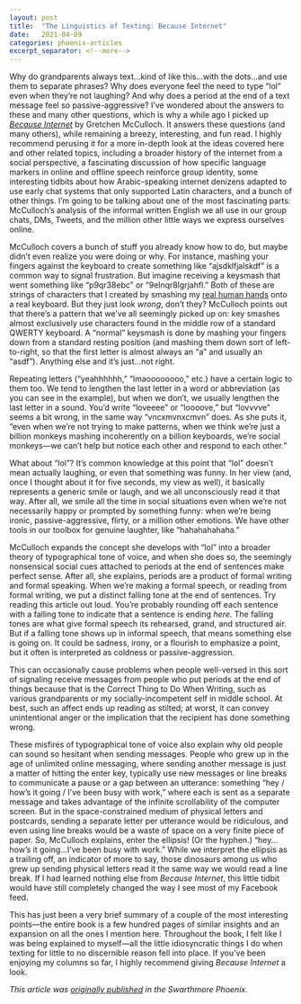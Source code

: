 ```yaml
---
layout: post
title:  "The Linguistics of Texting: Because Internet"
date:   2021-04-09
categories: phoenix-articles
excerpt_separator: <!--more-->
---
```


Why do grandparents always text…kind of like this…with the dots…and use them to separate phrases? Why does everyone feel the need to type “lol” even when they’re not laughing? And why does a period at the end of a text message feel so passive-aggressive? I’ve wondered about the answers to these and many other questions, which is why a while ago I picked up [*Because Internet*](https://gretchenmcculloch.com/book/) by Gretchen McCulloch. <!--more--> It answers these questions (and many others), while remaining a breezy, interesting, and fun read. I highly recommend perusing it for a more in-depth look at the ideas covered here and other related topics, including a broader history of the internet from a social perspective, a fascinating discussion of how specific language markers in online and offline speech reinforce group identity, some interesting tidbits about how Arabic-speaking internet denizens adapted to use early chat systems that only supported Latin characters, and a bunch of other things. I’m going to be talking about one of the most fascinating parts: McCulloch’s analysis of the informal written English we all use in our group chats, DMs, Tweets, and the million other little ways we express ourselves online.

McCulloch covers a bunch of stuff you already know how to do, but maybe didn’t even realize you were doing or why. For instance, mashing your fingers against the keyboard to create something like “ajsdklfjalskdf” is a common way to signal frustration. But imagine receiving a keysmash that went something like “p9qr38ebc” or “9elnqr8lgrjahfl.” Both of these are strings of characters that I created by smashing my [real human hands](https://xkcd.com/1530/) onto a real keyboard. But they just look *wrong*, don’t they? McCulloch points out that there’s a pattern that we’ve all seemingly picked up on: key smashes almost exclusively use characters found in the middle row of a standard QWERTY keyboard. A “normal” keysmash is done by mashing your fingers down from a standard resting position (and mashing them down sort of left-to-right, so that the first letter is almost always an “a” and usually an “asdf”). Anything else and it’s just…not right. 

Repeating letters (“yeahhhhhh,” “lmaoooooooo,” etc.) have a certain logic to them too. We tend to lengthen the last letter in a word or abbreviation (as you can see in the example), but when we don’t, we usually lengthen the last letter in a sound. You’d write “loveeee” or “loooove,” but “lovvvve” seems a bit wrong, in the same way “vncxmvnxcmvn” does. As she puts it, “even when we’re not trying to make patterns, when we think we’re just a billion monkeys mashing incoherently on a billion keyboards, we’re social monkeys—we can’t help but notice each other and respond to each other.” 

What about “lol”? It’s common knowledge at this point that “lol” doesn’t mean actually laughing, or even that something was funny. In her view (and, once I thought about it for five seconds, my view as well), it basically represents a generic smile or laugh, and we all unconsciously read it that way. After all, we smile all the time in social situations even when we’re not necessarily happy or prompted by something funny: when we’re being ironic, passive-aggressive, flirty, or a million other emotions. We have other tools in our toolbox for genuine laughter, like “hahahahahaha.” 

McCulloch expands the concept she develops with “lol” into a broader theory of typographical tone of voice, and when she does so, the seemingly nonsensical social cues attached to periods at the end of sentences make perfect sense. After all, she explains, periods are a product of formal writing and formal speaking. When we’re making a formal speech, or reading from formal writing, we put a distinct falling tone at the end of sentences. Try reading this article out loud. You’re probably rounding off each sentence with a falling tone to indicate that a sentence is ending *here*. The falling tones are what give formal speech its rehearsed, grand, and structured air. But if a falling tone shows up in informal speech, that means something else is going on. It could be sadness, irony, or a flourish to emphasize a point, but it often is interpreted as coldness or passive-aggression.

This can occasionally cause problems when people well-versed in this sort of signaling receive messages from people who put periods at the end of things because that is the Correct Thing to Do When Writing, such as various grandparents or my socially-incompetent self in middle school. At best, such an affect ends up reading as stilted; at worst, it can convey unintentional anger or the implication that the recipient has done something wrong.

These misfires of typographical tone of voice also explain why old people can sound so hesitant when sending messages. People who grew up in the age of unlimited online messaging, where sending another message is just a matter of hitting the enter key, typically use new messages or line breaks to communicate a pause or a gap between an utterance: something “hey / how’s it going / I’ve been busy with work,” where each is sent as a separate message and takes advantage of the infinite scrollability of the computer screen. But in the space-constrained medium of physical letters and postcards, sending a separate letter per utterance would be ridiculous, and even using line breaks would be a waste of space on a very finite piece of paper. So, McCulloch explains, enter the ellipsis! (Or the hyphen.) “hey…how’s it going…I’ve been busy with work.” While we interpret the ellipsis as a trailing off, an indicator of more to say, those dinosaurs among us who grew up sending physical letters read it the same way we would read a line break. If I had learned nothing else from *Because Internet*, this little tidbit would have still completely changed the way I see most of my Facebook feed.

This has just been a very brief summary of a couple of the most interesting points—the entire book is a few hundred pages of similar insights and an expansion on all the ones I mention here. Throughout the book, I felt like I was being explained to myself—all the little idiosyncratic things I do when texting for little to no discernible reason fell into place. If you’ve been enjoying my columns so far, I highly recommend giving *Because Internet* a look.


_This article was [originally published](https://swarthmorephoenix.com/2021/04/09/the-linguistics-of-texting-because-internet/) in the Swarthmore Phoenix._